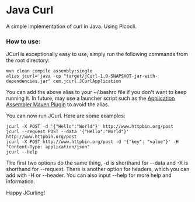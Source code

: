 # Java Curl
A simple implementation of curl in Java. Using Picocli.
### How to use: 
JCurl is exceptionally easy to use, simply run the following commands from the root directory:
```
mvn clean compile assembly:single
alias jcurl='java -cp "target/jCurl-1.0-SNAPSHOT-jar-with-dependencies.jar" com.jcurl.JCurlApplication
```
You can add the above alias to your ~/.bashrc file if you don't want to keep running it. In future, may use a launcher script such as the [Application Assembler Maven Plugin](https://www.mojohaus.org/appassembler/) to avoid the alias.

You can now run JCurl. Here are some examples:
```
jcurl -X POST -d '{"Hello":"World"}' http://www.httpbin.org/post
jcurl --request POST --data '{"Hello":"World"}' http://www.httpbin.org/post 
jcurl -X POST http://www.httpbin.org/post -d '{"key": "value"}' -H "Content-Type: application/json"
jcurl --help
```
The first two options do the same thing, -d is shorthand for --data and -X is shorthand for --request. There is another option for headers, which you can add with -H or --header. You can also input --help for more help and information.

Happy JCurling!
